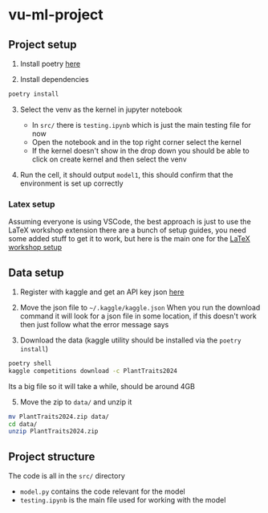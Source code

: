 # vu-ml-project

## Project setup

1. Install poetry [here](https://python-poetry.org/docs/)

2. Install dependencies
```bash
poetry install
```

3. Select the venv as the kernel in jupyter notebook
    - In `src/` there is `testing.ipynb` which is just the main testing file for now 
    - Open the notebook and in the top right corner select the kernel 
    - If the kernel doesn't show in the drop down you should be able to click on create kernel and then select the venv

4. Run the cell, it should output `model1`, this should confirm that the environment is set up correctly

### Latex setup 

Assuming everyone is using VSCode, the best approach is just to use the LaTeX workshop extension there are a bunch of setup guides, you need some added stuff to get it to work, but here is the main one for the [LaTeX workshop setup](https://github.com/James-Yu/LaTeX-Workshop/wiki/Install) 

## Data setup

1. Register with kaggle and get an API key json [here](https://www.kaggle.com/docs/api) 

2. Move the json file to `~/.kaggle/kaggle.json`
When you run the download command it will look for a json file in some location, if this doesn't work then just follow what the error message says

3. Download the data (kaggle utility should be installed via the `poetry install`)
```bash
poetry shell
kaggle competitions download -c PlantTraits2024 
```
Its a big file so it will take a while, should be around 4GB

5. Move the zip to `data/` and unzip it
```bash
mv PlantTraits2024.zip data/ 
cd data/
unzip PlantTraits2024.zip
```

## Project structure

The code is all in the `src/` directory
- `model.py` contains the code relevant for the model 
- `testing.ipynb` is the main file used for working with the model 

